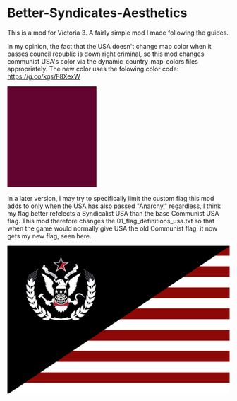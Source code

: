 # Better-Syndicates-Aesthetics

This is a mod for Victoria 3. A fairly simple mod I made following the guides.

In my opinion, the fact that the USA doesn't change map color when it passes council republic is down right criminal, so this mod changes communist USA's color via the dynamic_country_map_colors files appropriately. The new color uses the folowing color code: https://g.co/kgs/F8XexW

![alt text](https://github.com/zomban/Better-Syndicates-Aesthetics/blob/main/Better%20Syndicates%20Aesthetics/.metadata/New%20Map%20Color.png "My custom Communist USA color")

In a later version, I may try to specifically limit the custom flag this mod adds to only when the USA has also passed "Anarchy," regardless, I think my flag better refelects a Syndicalist USA than the base Communist USA flag. This mod therefore changes the 01_flag_definitions_usa.txt so that when the game would normally give USA the old Communist flag, it now gets my new flag, seen here.

![alt text](https://github.com/zomban/Better-Syndicates-Aesthetics/blob/main/Better%20Syndicates%20Aesthetics/.metadata/USA_SYN.png "My Custom Syndicalist USA Flag")